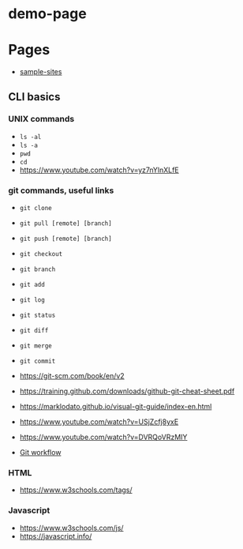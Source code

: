 # demo-page

# Pages

- [sample-sites](https://akegates.github.io/demo-page/sample-sites/index.html)

## CLI basics

### UNIX commands

- `ls -al`
- `ls -a`
- `pwd`
- `cd`
- https://www.youtube.com/watch?v=yz7nYlnXLfE

### git commands, useful links

- `git clone`
- `git pull [remote] [branch]`
- `git push [remote] [branch]`
- `git checkout`
- `git branch`
- `git add`
- `git log`
- `git status`
- `git diff`
- `git merge`
- `git commit`
- https://git-scm.com/book/en/v2
- https://training.github.com/downloads/github-git-cheat-sheet.pdf
- https://marklodato.github.io/visual-git-guide/index-en.html
- https://www.youtube.com/watch?v=USjZcfj8yxE
- https://www.youtube.com/watch?v=DVRQoVRzMIY

- [Git workflow](GITWORKFLOW.md)

### HTML

- https://www.w3schools.com/tags/

### Javascript

- https://www.w3schools.com/js/
- https://javascript.info/
